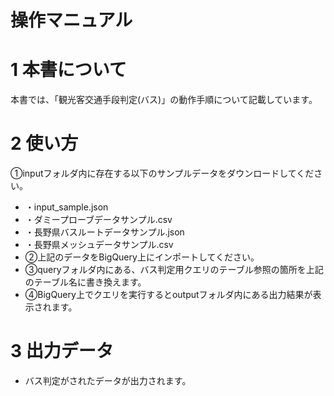# 操作マニュアル

# 1 本書について

本書では、「観光客交通手段判定(バス)」の動作手順について記載しています。

# 2 使い方
①inputフォルダ内に存在する以下のサンプルデータをダウンロードしてください。
- ・input_sample.json
- ・ダミープローブデータサンプル.csv
- ・長野県バスルートデータサンプル.json
- ・長野県メッシュデータサンプル.csv
- ②上記のデータをBigQuery上にインポートしてください。
- ③queryフォルダ内にある、バス判定用クエリのテーブル参照の箇所を上記のテーブル名に書き換えます。
- ④BigQuery上でクエリを実行するとoutputフォルダ内にある出力結果が表示されます。

# 3 出力データ
- バス判定がされたデータが出力されます。